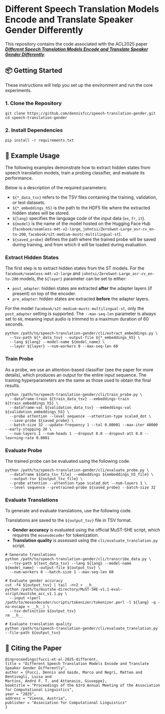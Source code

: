 # Different Speech Translation Models Encode and Translate Speaker Gender Differently

This repository contains the code associated with the ACL2025 paper  
[_**Different Speech Translation Models Encode and Translate Speaker Gender Differently**_](link_to_be_added).

## 📦 Getting Started

These instructions will help you set up the environment and run the core experiments.

### 1. Clone the Repository

```
git clone https://github.com/dennisfcc/speech-translation-gender.git
cd speech-translation-gender
```

### 2. Install Dependencies

```
pip install -r requirements.txt
```

## 🚀 Example Usage

The following examples demonstrate how to extract hidden states from speech translation models, 
train a probing classifier, and evaluate its performance. 

Below is a description of the required parameters:
- `${*_data_tsv}` refers to the TSV files containing the training, validation, or test datasets.
- `${*_embeddings_h5}` is the path to the HDF5 file where the extracted hidden states will be stored.
- `${lang}` specifies the language code of the input data (`es`, `fr`, `it`).
- `${model}` is the name of the model hosted on the Hugging Face Hub (`facebook/seamless-m4t-v2-large`, 
`johntsi/ZeroSwot-Large_asr-cv_en-to-200`, `facebook/s2t-medium-mustc-multilingual-st`).
- `${saved_probe}` defines the path where the trained probe will be saved during training, and from which 
it will be loaded during evaluation.

### Extract Hidden States

The first step is to extract hidden states from the ST models.
For the `facebook/seamless-m4t-v2-large` and `johntsi/ZeroSwot-Large_asr-cv_en-to-200` models, 
the `${layer}` parameter can be set to either:
- `post_adapter`: hidden states are extracted **after** the adapter layers (if present) on top of the encoder.
- `pre_adapter`: hidden states are extracted **before** the adapter layers.

For the model `facebook/s2t-medium-mustc-multilingual-st`, only the `post_adapter` setting is supported.
The `--max-seq-len` parameter is always set to `60`, meaning input audio is trimmed to a maximum duration of 60 seconds.

```
python /path/to/speech-translation-gender/cli/extract_embeddings.py \
  --tsv-path ${*_data_tsv} --output-file ${*_embeddings_h5} \
  --lang ${lang} --model-name ${model_name} \
  --layer ${layer} --num-workers 0 --max-seq-len 60
```

### Train Probe

As a probe, we use an attention-based classifier (see the paper for more details), 
which produces an output for the entire input sequence. 
The training hyperparameters are the same as those used to obtain the final results.

```
python /path/to/speech-translation-gender/cli/train_probe.py \
  --dataframe-train ${train_data_tsv} --embeddings-train ${train_embeddings_h5} \
  --dataframe-val ${validation_data_tsv} --embeddings-val ${validation_embeddings_h5} \
  --probe attention --level sequence --attention-type scaled_dot \
  --save-probe ${saved_probe} \
  --batch-size 32 --update-frequency 1 --tol 0.00001 --max-iter 40000 --early-stopping 20 \
  --num-layers 1 --num-heads 1 --dropout 0.0 --dropout-att 0.0 --learning-rate 0.0001
```

### Evaluate Probe

The trained probe can be evaluated using the following code.

```
python /path/to/speech-translation-gender/cli/evaluate_probe.py \
  --dataframe ${data_tsv_file} --embeddings ${embeddings_h5_file} \
  --output-tsv ${output_tsv_file} \
  --probe attention --attention-type scaled_dot --num-layers 1 \
  --level sequence --pretrained-probe ${saved_probe} --batch-size 32
```


### Evaluate Translations

To generate and evaluate translations, use the following code.

Translations are saved to the `${output_tsv}` file in TSV format.
- **Gender accuracy** is evaluated using the official MuST-SHE script, 
which requires the `mosesdecoder` for tokenization.
- **Translation quality** is assessed using the `cli/evaluate_translation.py` script.

```
# Generate translations
python /path/to/speech-translation-gender/cli/transcribe_data.py \
  --tsv-path ${test_data_tsv} --lang ${lang} --model-name ${model_name} --output-file ${output_tsv} \
  --num-workers 0 --batch-size 1 --max-seq-len 60

# Evaluate gender accuracy
cut -f4 ${output_tsv} | tail -n+2 > __h__
python /path/to/mustshe-directory/MuST-SHE-v1.1-eval-script/mustshe_acc_v1.1.py \
  --input <(perl /path/to/mosesdecoder/scripts/tokenizer/tokenizer.perl -l ${lang} -q -no-escape < __h__) \
  --tsv-definition ${output_tsv}
rm __h__

# Evaluate translation quality
python /path/to/speech-translation-gender/cli/evaluate_translation.py --file-path ${output_tsv} 
```


## 📄 Citing the Paper

```
@inproceedings{fucci-et-al-2025-different,
title = "Different Speech Translation Models Encode and Translate Speaker Gender Differently",
author = {Fucci, Dennis and Gaido, Marco and Negri, Matteo and Bentivogli, Luisa and 
Martins, André F. T. and Attanasio, Giuseppe},
booktitle = "Proceedings of the 63rd Annual Meeting of the Association for Computational Linguistics",
year = "2025",
address = "Vienna, Austria",
publisher = "Association for Computational Linguistics"
}
```
